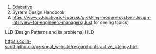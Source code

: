 1) [Educative](https://www.educative.io/blog/complete-guide-to-system-design)
2) System Design Handbook
3) https://www.educative.io/courses/grokking-modern-system-design-interview-for-engineers-managers(Just for seeing topics)

LLD (Design Patterns and its problems)
HLD

https://colin-scott.github.io/personal_website/research/interactive_latency.html
